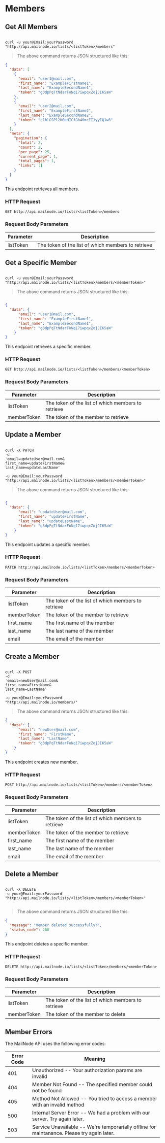 # Members

## Get All Members


```shell

curl -u your@Email:yourPassword "http://api.mailnode.io/lists/<listToken>/members"

```

> The above command returns JSON structured like this:

```json
{
  "data": [
    {
      "email": "user1@mail.com",
      "first_name": "ExampleFirstName1",
      "last_name": "ExampleSecondName1",
      "token": "g3dpPqTtNdarFoNq17iwpqxZojJI65aW"
    },
    {
      "email": "user2@mail.com",
      "first_name": "ExampleFirstName2",
      "last_name": "ExampleSecondName2",
      "token": "c1hlGSPl2H0eHICfGb40mcEI1yyIQ1w8"
    }
  ],
  "meta": {
    "pagination": {
      "total": 2,
      "count": 2,
      "per_page": 25,
      "current_page": 1,
      "total_pages": 1,
      "links": []
    }
  }
}
```

This endpoint retrieves all members.

### HTTP Request

`GET http://api.mailnode.io/lists/<listToken>/members`

### Request Body Parameters

Parameter | Description
--------- | -----------
listToken | The token of the list of which members to retrieve

## Get a Specific Member

```shell

curl -u your@Email:yourPassword "http://api.mailnode.io/lists/<listToken>/members/<memberToken>"

```

> The above command returns JSON structured like this:

```json

{
  "data": {
      "email": "user1@mail.com",
      "first_name": "ExampleFirstName1",
      "last_name": "ExampleSecondName1",
      "token": "g3dpPqTtNdarFoNq17iwpqxZojJI65aW"
    }
}

```

This endpoint retrieves a specific member.

### HTTP Request

`GET http://api.mailnode.io/lists/<listToken>/members/<memberToken>`

### Request Body Parameters

Parameter | Description
--------- | -----------
listToken | The token of the list of which members to retrieve
memberToken | The token of the member to retrieve


## Update a Member

```shell

curl -X PATCH
-d
'email=updateUser@mail.com&
first_name=updateFirstName&
last_name=updateLastName'

-u your@Email:yourPassword
"http://api.mailnode.io/lists/<listToken>/members/<memberToken>"

```

> The above command returns JSON structured like this:

```json

{
  "data": {
      "email": "updateUser@mail.com",
      "first_name": "updateFirstName",
      "last_name": "updateLastName",
      "token": "g3dpPqTtNdarFoNq17iwpqxZojJI65aW"
    }
}

```

This endpoint updates a specific member.

### HTTP Request

`PATCH http://api.mailnode.io/lists/<listToken>/members/<memberToken>`

### Request Body Parameters

Parameter | Description
--------- | -----------
listToken | The token of the list of which members to retrieve
memberToken | The token of the member to retrieve
first_name | The first name of the member
last_name | The last name of the member
email | The email of the member


## Create a Member

```shell

curl -X POST
-d
'email=newUser@mail.com&
first_name=FirstName&
last_name=LastName'

-u your@Email:yourPassword
"http://api.mailnode.io/members/"

```

> The above command returns JSON structured like this:

```json
{
  "data": {
      "email": "newUser@mail.com",
      "first_name": "FirstName",
      "last_name": "LastName",
      "token": "g3dpPqTtNdarFoNq17iwpqxZojJI65aW"
    }
}
```

This endpoint creates new member.

### HTTP Request

`POST http://api.mailnode.io/lists/<listToken>/members/<memberToken>`

### Request Body Parameters

Parameter | Description
--------- | -----------
listToken | The token of the list of which members to retrieve
memberToken | The token of the member to retrieve
first_name | The first name of the member
last_name | The last name of the member
email | The email of the member


## Delete a Member

```shell

curl -X DELETE
-u your@Email:yourPassword
"http://api.mailnode.io/lists/<listToken>/members/<memberToken>"


```

> The above command returns JSON structured like this:

```json
{
  "message": "Member deleted successfully!",
  "status_code": 200
}
```

This endpoint deletes a specific member.

### HTTP Request

`DELETE http://api.mailnode.io/lists/<listToken>/members/<memberToken>`

### Request Body Parameters

Parameter | Description
--------- | -----------
listToken | The token of the list of which members to retrieve
memberToken | The token of the member to delete


## Member Errors

The MailNode API uses the following error codes:


Error Code | Meaning
---------- | -------
401 | Unauthorized -- Your authorization params are invalid
404 | Member Not Found -- The specified member could not be found
405 | Method Not Allowed -- You tried to access a member with an invalid method
500 | Internal Server Error -- We had a problem with our server. Try again later.
503 | Service Unavailable -- We're temporarially offline for maintanance. Please try again later.
